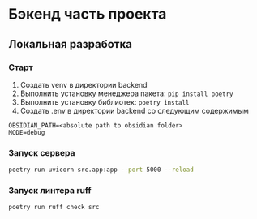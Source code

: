 # Бэкенд часть проекта

## Локальная разработка

### Старт
1. Создать venv в директории backend
2. Выполнить установку менеджера пакета: `pip install poetry`
3. Выполнить установку библиотек: `poetry install`
4. Создать .env в директории backend со следующим содержимым
```env
OBSIDIAN_PATH=<absolute path to obsidian folder>
MODE=debug
```

### Запуск сервера

```bash
poetry run uvicorn src.app:app --port 5000 --reload
```

### Запуск линтера ruff

```bash
poetry run ruff check src
```

